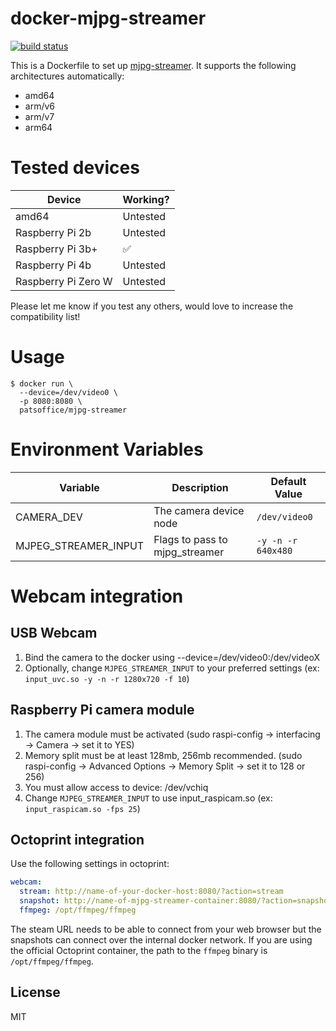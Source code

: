 # docker-mjpg-streamer

[![build status][travis-image]][travis-url]

This is a Dockerfile to set up [mjpg-streamer](https://github.com/jacksonliam/mjpg-streamer). It supports the following architectures automatically:

- amd64
- arm/v6
- arm/v7
- arm64

# Tested devices

| Device              | Working? |
| ------------------- | -------- |
| amd64               | Untested |
| Raspberry Pi 2b     | Untested |
| Raspberry Pi 3b+    | ✅       |
| Raspberry Pi 4b     | Untested |
| Raspberry Pi Zero W | Untested |

Please let me know if you test any others, would love to increase the compatibility list!

# Usage

```shell
$ docker run \
  --device=/dev/video0 \
  -p 8080:8080 \
  patsoffice/mjpg-streamer
```

# Environment Variables

| Variable                 | Description                    | Default Value      |
| ------------------------ | ------------------------------ | ------------------ |
| CAMERA_DEV               | The camera device node         | `/dev/video0`      |
| MJPEG_STREAMER_INPUT     | Flags to pass to mjpg_streamer | `-y -n -r 640x480` |

# Webcam integration

## USB Webcam

1. Bind the camera to the docker using --device=/dev/video0:/dev/videoX
2. Optionally, change `MJPEG_STREAMER_INPUT` to your preferred settings (ex: `input_uvc.so -y -n -r 1280x720 -f 10`)

## Raspberry Pi camera module

1. The camera module must be activated (sudo raspi-config -> interfacing -> Camera -> set it to YES)
2. Memory split must be at least 128mb, 256mb recommended. (sudo raspi-config -> Advanced Options -> Memory Split -> set it to 128 or 256)
3. You must allow access to device: /dev/vchiq
4. Change `MJPEG_STREAMER_INPUT` to use input_raspicam.so (ex: `input_raspicam.so -fps 25`)

## Octoprint integration

Use the following settings in octoprint:

```yaml
webcam:
  stream: http://name-of-your-docker-host:8080/?action=stream
  snapshot: http://name-of-mjpg-streamer-container:8080/?action=snapshot
  ffmpeg: /opt/ffmpeg/ffmpeg
```

The steam URL needs to be able to connect from your web browser but the snapshots can connect over the internal docker network. If you are using the official Octoprint container, the path to the `ffmpeg` binary is `/opt/ffmpeg/ffmpeg`.

## License

MIT

[travis-image]: https://travis-ci.com/patsoffice/docker-mjpg-streamer.svg
[travis-url]: https://travis-ci.com/patsoffice/docker-mjpg-streamer
